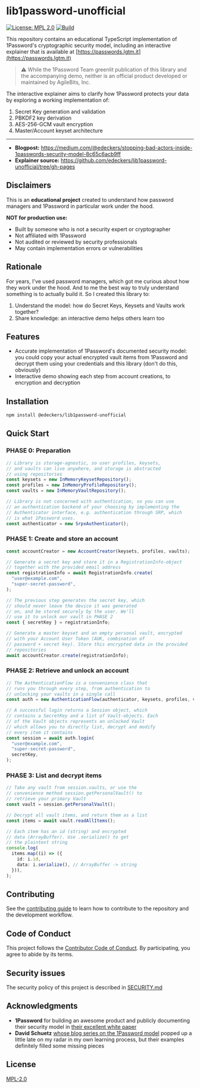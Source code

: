 # lib1password-unofficial

[![License: MPL 2.0](https://img.shields.io/badge/License-MPL%202.0-brightgreen.svg)](https://opensource.org/licenses/MPL-2.0)
[![Build](https://github.com/edeckers/lib1password-unofficial/actions/workflows/deploy.yml/badge.svg?branch=develop)](https://github.com/edeckers/lib1password-unofficial/actions/workflows/deploy.yml)

This repository contains an educational TypeScript implementation of 1Password's cryptographic security model, including an interactive explainer that is available at [https://passwords.lgtm.it](https://passwords.lgtm.it)

> ⚠️ While the 1Password Team greenlit publication of this library and the accompanying demo, neither is an official product developed or maintained by AgileBits, Inc.

The interactive explainer aims to clarify how 1Password protects your data by exploring a working implementation of:

1. Secret Key generation and validation
1. PBKDF2 key derivation
1. AES-256-GCM vault encryption
1. Master/Account keyset architecture

---

- **Blogpost:** https://medium.com/@edeckers/stopping-bad-actors-inside-1passwords-security-model-8c65c6acb9ff
- **Explainer source:** https://github.com/edeckers/lib1password-unofficial/tree/gh-pages

## Disclaimers

This is an **educational project** created to understand how password managers and 1Password in particular work under the hood.

**NOT for production use:**

- Built by someone who is not a security expert or cryptographer
- Not affiliated with 1Password
- Not audited or reviewed by security professionals
- May contain implementation errors or vulnerabilities

## Rationale

For years, I've used password managers, which got me curious about how they work under the hood. And to me the best way to truly understand something is to actually build it. So I created this library to:

1. Understand the model: how do Secret Keys, Keysets and Vaults work together?
1. Share knowledge: an interactive demo helps others learn too

## Features

- Accurate implementation of 1Password's documented security model: you could copy your actual encrypted vault items from 1Password and decrypt them using your credentials and this library (don't do this, obviously)
- Interactive demo showing each step from account creations, to encryption and decryption

## Installation

```bash
npm install @edeckers/lib1password-unofficial
```

## Quick Start

### PHASE 0: Preparation

```ts
// Library is storage-agnostic, so user profiles, keysets,
// and vaults can live anywhere, and storage is abstracted
// using repositories
const keysets = new InMemoryKeysetRepository();
const profiles = new InMemoryProfileRepository();
const vaults = new InMemoryVaultRepository();

// Library is not concerned with authentication, so you can use
// an authentication backend of your choosing by implementing the
// Authenticator interface, e.g. authentication through SRP, which
// is what 1Password uses.
const authenticator = new SrpxAuthenticator();
```

### PHASE 1: Create and store an account

```ts
const accountCreator = new AccountCreator(keysets, profiles, vaults);

// Generate a secret key and store it in a RegistrationInfo-object
// together with the provided email address
const registrationInfo = await RegistrationInfo.create(
  "user@example.com",
  "super-secret-password",
);

// The previous step generates the secret key, which
// should never leave the device it was generated
// on, and be stored securely by the user. We'll
// use it to unlock our vault in PHASE 2
const { secretKey } = registrationInfo;

// Generate a master keyset and an empty personal vault, encrypted
// with your Account User Token (AUK, combination of
// password + secret key). Store this encrypted data in the provided
// repositories
await accountCreator.create(registrationInfo);
```

### PHASE 2: Retrieve and unlock an account

```ts
// The AuthenticationFlow is a convenience class that
// runs you through every step, from authentication to
// unlocking your vaults in a single call
const auth = new AuthenticationFlow(authenticator, keysets, profiles, vaults);

// A successful login returns a Session object, which
// contains a SecretKey and a list of Vault-objects. Each
// of the Vault objects represents an unlocked Vault
// which allows you to directly list, decrypt and modify
// every item it contains
const session = await auth.login(
  "user@example.com",
  "super-secret-password",
  secretKey,
);
```

### PHASE 3: List and decrypt items

```ts
// Take any vault from session.vaults, or use the
// convenience method session.getPersonalVault() to
// retrieve your primary Vault
const vault = session.getPersonalVault();

// Decrypt all vault items, and return them as a list
const items = await vault.readAllItems();

// Each item has an id (string) and encrypted
// data (ArrayBuffer). Use .serialize() to get
// the plaintext string
console.log(
  items.map((i) => ({
    id: i.id,
    data: i.serialize(), // ArrayBuffer -> string
  })),
);
```

## Contributing

See the [contributing guide](CONTRIBUTING.md) to learn how to contribute to the repository and the development workflow.

## Code of Conduct

This project follows the [Contributor Code of Conduct](CODE_OF_CONDUCT.md). By participating, you agree to abide by its terms.

## Security issues

The security policy of this project is described in [SECURITY.md](SECURITY.md)

## Acknowledgments

- **1Password** for building an awesome product and publicly documenting their security model in [their excellent white paper](https://1passwordstatic.com/files/security/1password-white-paper.pdf)
- **David Schuetz** [whose blog series on the 1Password model](https://darthnull.org/inside-1password/) popped up a little late on my radar in my own learning process, but their examples definitely filled some missing pieces

## License

[MPL-2.0](LICENSE)
